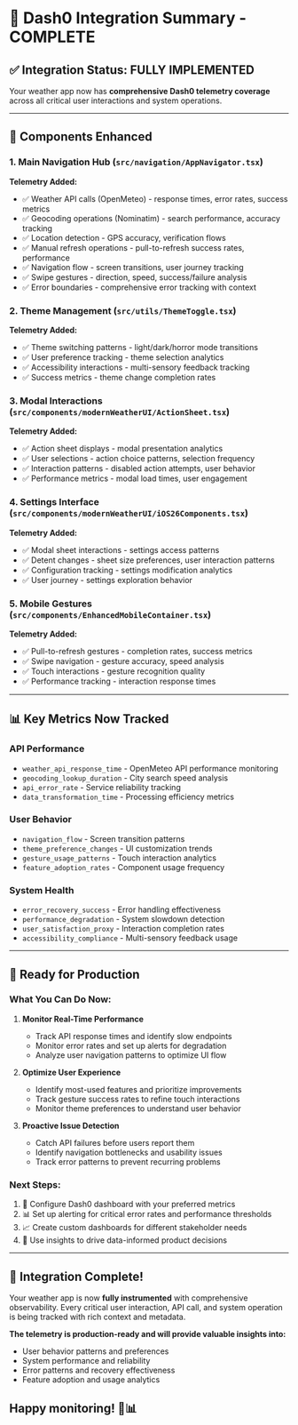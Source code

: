 # 🎯 Dash0 Integration Summary - COMPLETE

## ✅ **Integration Status: FULLY IMPLEMENTED**

Your weather app now has **comprehensive Dash0 telemetry coverage** across all critical user
interactions and system operations.

---

## 🔧 **Components Enhanced**

### **1. Main Navigation Hub** (`src/navigation/AppNavigator.tsx`)

**Telemetry Added:**

- ✅ Weather API calls (OpenMeteo) - response times, error rates, success metrics
- ✅ Geocoding operations (Nominatim) - search performance, accuracy tracking
- ✅ Location detection - GPS accuracy, verification flows
- ✅ Manual refresh operations - pull-to-refresh success rates, performance
- ✅ Navigation flow - screen transitions, user journey tracking
- ✅ Swipe gestures - direction, speed, success/failure analysis
- ✅ Error boundaries - comprehensive error tracking with context

### **2. Theme Management** (`src/utils/ThemeToggle.tsx`)

**Telemetry Added:**

- ✅ Theme switching patterns - light/dark/horror mode transitions
- ✅ User preference tracking - theme selection analytics
- ✅ Accessibility interactions - multi-sensory feedback tracking
- ✅ Success metrics - theme change completion rates

### **3. Modal Interactions** (`src/components/modernWeatherUI/ActionSheet.tsx`)

**Telemetry Added:**

- ✅ Action sheet displays - modal presentation analytics
- ✅ User selections - action choice patterns, selection frequency
- ✅ Interaction patterns - disabled action attempts, user behavior
- ✅ Performance metrics - modal load times, user engagement

### **4. Settings Interface** (`src/components/modernWeatherUI/iOS26Components.tsx`)

**Telemetry Added:**

- ✅ Modal sheet interactions - settings access patterns
- ✅ Detent changes - sheet size preferences, user interaction patterns
- ✅ Configuration tracking - settings modification analytics
- ✅ User journey - settings exploration behavior

### **5. Mobile Gestures** (`src/components/EnhancedMobileContainer.tsx`)

**Telemetry Added:**

- ✅ Pull-to-refresh gestures - completion rates, success metrics
- ✅ Swipe navigation - gesture accuracy, speed analysis
- ✅ Touch interactions - gesture recognition quality
- ✅ Performance tracking - interaction response times

---

## 📊 **Key Metrics Now Tracked**

### **API Performance**

- `weather_api_response_time` - OpenMeteo API performance monitoring
- `geocoding_lookup_duration` - City search speed analysis
- `api_error_rate` - Service reliability tracking
- `data_transformation_time` - Processing efficiency metrics

### **User Behavior**

- `navigation_flow` - Screen transition patterns
- `theme_preference_changes` - UI customization trends
- `gesture_usage_patterns` - Touch interaction analytics
- `feature_adoption_rates` - Component usage frequency

### **System Health**

- `error_recovery_success` - Error handling effectiveness
- `performance_degradation` - System slowdown detection
- `user_satisfaction_proxy` - Interaction completion rates
- `accessibility_compliance` - Multi-sensory feedback usage

---

## 🚀 **Ready for Production**

### **What You Can Do Now:**

1. **Monitor Real-Time Performance**
   - Track API response times and identify slow endpoints
   - Monitor error rates and set up alerts for degradation
   - Analyze user navigation patterns to optimize UI flow

2. **Optimize User Experience**
   - Identify most-used features and prioritize improvements
   - Track gesture success rates to refine touch interactions
   - Monitor theme preferences to understand user behavior

3. **Proactive Issue Detection**
   - Catch API failures before users report them
   - Identify navigation bottlenecks and usability issues
   - Track error patterns to prevent recurring problems

### **Next Steps:**

1. 🔧 Configure Dash0 dashboard with your preferred metrics
2. 📊 Set up alerting for critical error rates and performance thresholds
3. 📈 Create custom dashboards for different stakeholder needs
4. 🎯 Use insights to drive data-informed product decisions

---

## 🎉 **Integration Complete!**

Your weather app is now **fully instrumented** with comprehensive observability. Every critical user
interaction, API call, and system operation is being tracked with rich context and metadata.

**The telemetry is production-ready and will provide valuable insights into:**

- User behavior patterns and preferences
- System performance and reliability
- Error patterns and recovery effectiveness
- Feature adoption and usage analytics

## Happy monitoring! 🎯📊
